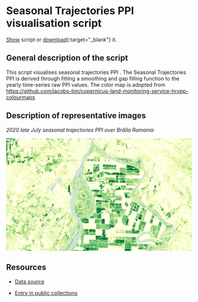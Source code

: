 # Seasonal Trajectories PPI visualisation script

<a href="#" id='togglescript'>Show</a> script or [download](script.js){:target="_blank"} it.
<div id='script_view' style="display:none">
{% highlight javascript %}
      {% include_relative script.js %}
{% endhighlight %}
</div>

## General description of the script  
This script visualises seasonal trajectories PPI . The Seasonal Trajectories PPI is derived through fitting a smoothing and gap filling function to the yearly time-series raw PPI values. The color map is adopted from https://github.com/jacobs-tim/copernicus-land-monitoring-service-hrvpp-colourmaps 

  
## Description of representative images
*2020 late July seasonal trajectories PPI over  Brăila Romania* 

![Seasonal trajectories Brăila Romania](fig/braila-romania.png)  

## Resources

- [Data source](https://land.copernicus.eu/pan-european/biophysical-parameters/high-resolution-vegetation-phenology-and-productivity/seasonal-trajectories)

- [Entry in public collections](https://github.com/sentinel-hub/public-collections/tree/main/collections/seasonal-trajectories)
